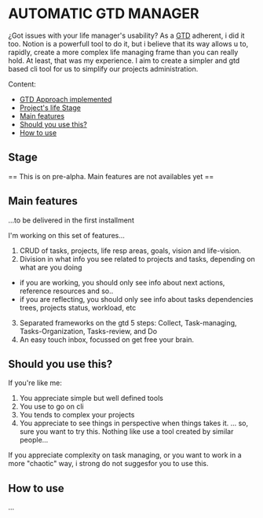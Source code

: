 # AUTOMATIC GTD MANAGER

¿Got issues with your life manager's usability? As a [GTD](https://es.wikipedia.org/wiki/Getting_Things_Done) adherent, i did it too. 
Notion is a powerfull tool to do it, but i believe that its way allows u to, rapidly, create a more complex life managing frame than you can really hold.
At least, that was my experience.
I aim to create a simpler and gtd based cli tool for us to simplify our projects administration.

Content:

- [GTD Approach implemented](#gtd-approach-implemented)
- [Project's life Stage](#project-life-stage)
- [Main features](#main-features)
- [Should you use this?](#should-you-use-this?)
- [How to use](#how-to-use)

## Stage

== This is on pre-alpha. Main features are not availables yet ==

## Main features 
...to be delivered in the first installment

I'm working on this set of features...
  1. CRUD of tasks, projects, life resp areas, goals, vision and life-vision.
  2. Division in what info you see related to projects and tasks, depending on what are you doing
  * if you are working, you should only see info about next actions, reference resources and so..
  * if you are reflecting, you should only see info about tasks dependencies trees, projects status, workload, etc
  3. Separated frameworks on the gtd 5 steps: Collect, Task-managing, Tasks-Organization, Tasks-review, and Do
  4. An easy touch inbox, focussed on get free your brain.

## Should you use this?

If you're like me: 
  1. You appreciate simple but well defined tools 
  2. You use to go on cli 
  3. You tends to complex your projects
  4. You appreciate to see things in perspective when things takes it.
... so, sure you want to try this.
Nothing like use a tool created by similar people...

If you appreciate complexity on task managing, or you want to work in a more "chaotic" way, i strong do not suggesfor you to use this.

## How to use
...





